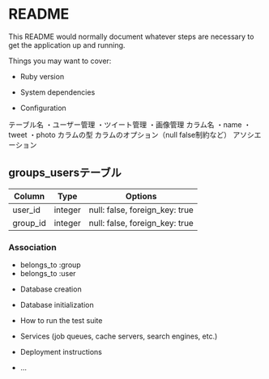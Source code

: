 # README

This README would normally document whatever steps are necessary to get the
application up and running.

Things you may want to cover:

* Ruby version

* System dependencies

* Configuration

テーブル名
・ユーザー管理
・ツイート管理
・画像管理
カラム名
・name
・tweet
・photo
カラムの型
カラムのオプション（null false制約など）
アソシエーション
## groups_usersテーブル

|Column|Type|Options|
|------|----|-------|
|user_id|integer|null: false, foreign_key: true|
|group_id|integer|null: false, foreign_key: true|

### Association
- belongs_to :group
- belongs_to :user

* Database creation

* Database initialization

* How to run the test suite

* Services (job queues, cache servers, search engines, etc.)

* Deployment instructions

* ...
